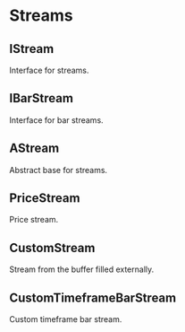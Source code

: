 # Streams

## IStream

Interface for streams.

## IBarStream

Interface for bar streams.

## AStream

Abstract base for streams.

## PriceStream

Price stream.

## CustomStream

Stream from the buffer filled externally.

## CustomTimeframeBarStream

Custom timeframe bar stream.